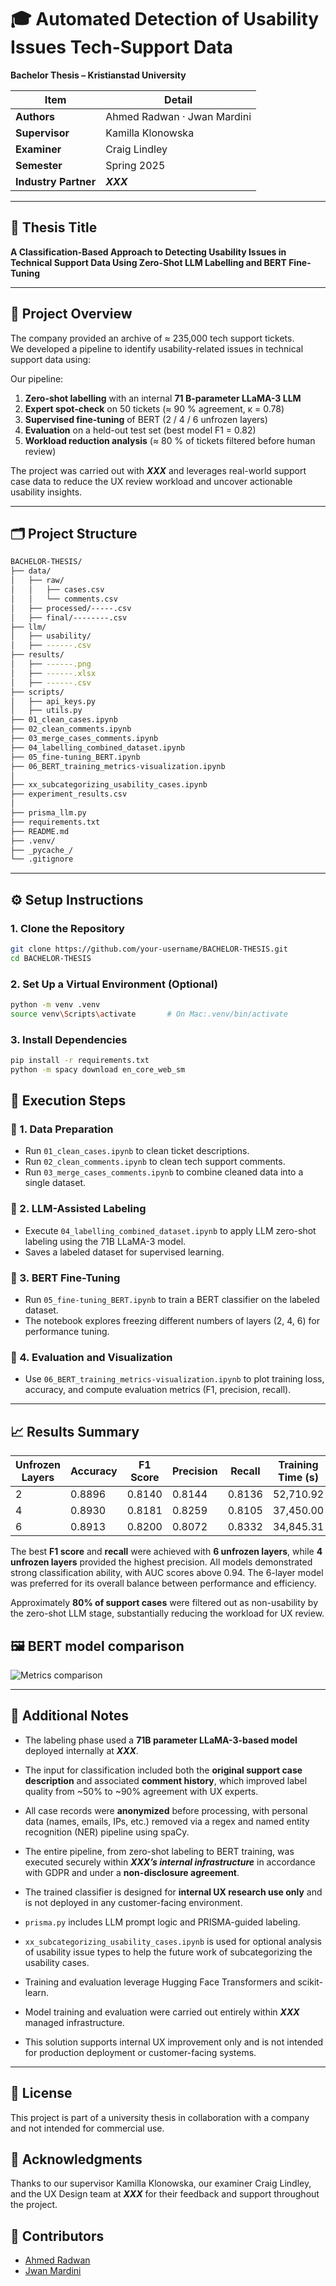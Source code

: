 # 🎓 Automated Detection of Usability Issues Tech-Support Data
**Bachelor Thesis – Kristianstad University**

| Item | Detail |
|------|--------|
| **Authors** | Ahmed Radwan · Jwan Mardini |
| **Supervisor** | Kamilla Klonowska |
| **Examiner**  | Craig Lindley |
| **Semester**  | Spring 2025 |
| **Industry Partner** | ***XXX*** |

---

## 📌 Thesis Title
**A Classification-Based Approach to Detecting Usability Issues in Technical Support Data Using Zero-Shot LLM Labelling and BERT Fine-Tuning**


---

## 🧭 Project Overview
The company provided an archive of ≈ 235,000 tech support tickets.  
We developed a pipeline to identify usability-related issues in technical support data using:

Our pipeline:

1. **Zero-shot labelling** with an internal **71 B-parameter LLaMA-3 LLM**  
2. **Expert spot-check** on 50 tickets (≈ 90 % agreement, κ = 0.78)  
3. **Supervised fine-tuning** of BERT (2 / 4 / 6 unfrozen layers)  
4. **Evaluation** on a held-out test set (best model F1 = 0.82)  
5. **Workload reduction analysis** (≈ 80 % of tickets filtered before human review)

The project was carried out with ***XXX*** and leverages real-world support case data to reduce the UX review workload and uncover actionable usability insights.


---

## 🗂️ Project Structure
```bash
BACHELOR-THESIS/
├── data/
│   ├── raw/                    
│   │   ├── cases.csv
│   │   └── comments.csv
│   ├── processed/-----.csv
│   ├── final/--------.csv
├── llm/
│   ├── usability/
│   ├── ------.csv    
├── results/
│   ├── ------.png
│   ├── ------.xlsx
│   ├── ------.csv
├── scripts/
│   ├── api_keys.py
│   ├── utils.py
├── 01_clean_cases.ipynb
├── 02_clean_comments.ipynb
├── 03_merge_cases_comments.ipynb
├── 04_labelling_combined_dataset.ipynb
├── 05_fine-tuning_BERT.ipynb
├── 06_BERT_training_metrics-visualization.ipynb
│
├── xx_subcategorizing_usability_cases.ipynb
├── experiment_results.csv
│
├── prisma_llm.py
├── requirements.txt
├── README.md
├── .venv/
├── _pycache_/
└── .gitignore

```
---

## ⚙️ Setup Instructions

### 1. Clone the Repository

```bash
git clone https://github.com/your-username/BACHELOR-THESIS.git
cd BACHELOR-THESIS
```


### 2. Set Up a Virtual Environment (Optional)


```bash
python -m venv .venv
source venv\Scripts\activate       # On Mac:.venv/bin/activate
```

### 3. Install Dependencies

```bash
pip install -r requirements.txt
python -m spacy download en_core_web_sm
```

## 🚀 Execution Steps

### 🔹 1. Data Preparation
- Run `01_clean_cases.ipynb` to clean ticket descriptions.
- Run `02_clean_comments.ipynb` to clean tech support comments.
- Run `03_merge_cases_comments.ipynb` to combine cleaned data into a single dataset.

### 🔹 2. LLM-Assisted Labeling
- Execute `04_labelling_combined_dataset.ipynb` to apply LLM zero-shot labeling using the 71B LLaMA-3 model.
- Saves a labeled dataset for supervised learning.

### 🔹 3. BERT Fine-Tuning
- Run `05_fine-tuning_BERT.ipynb` to train a BERT classifier on the labeled dataset.
- The notebook explores freezing different numbers of layers (2, 4, 6) for performance tuning.

### 🔹 4. Evaluation and Visualization
- Use `06_BERT_training_metrics-visualization.ipynb` to plot training loss, accuracy, and compute evaluation metrics (F1, precision, recall).

---
## 📈 Results Summary

| Unfrozen Layers | Accuracy | F1 Score | Precision | Recall | Training Time (s) |
|-----------------|----------|----------|-----------|--------|-------------------|
| 2               | 0.8896   | 0.8140   | 0.8144    | 0.8136 | 52,710.92         |
| 4               | 0.8930   | 0.8181   | 0.8259    | 0.8105 | 37,450.00         |
| 6               | 0.8913   | 0.8200   | 0.8072    | 0.8332 | 34,845.31         |

The best **F1 score** and **recall** were achieved with **6 unfrozen layers**, while **4 unfrozen layers** provided the highest precision. All models demonstrated strong classification ability, with AUC scores above 0.94. The 6-layer model was preferred for its overall balance between performance and efficiency.

Approximately **80% of support cases** were filtered out as non-usability by the zero-shot LLM stage, substantially reducing the workload for UX review.

## 🖼️ BERT model comparison

![Metrics comparison](results/bert_metrics_by_metric_type.png)

---

## 🧪 Additional Notes

- The labeling phase used a **71B parameter LLaMA-3-based model** deployed internally at ***XXX***.
- The input for classification included both the **original support case description** and associated **comment history**, which improved label quality from ~50% to ~90% agreement with UX experts.
- All case records were **anonymized** before processing, with personal data (names, emails, IPs, etc.) removed via a regex and named entity recognition (NER) pipeline using spaCy.
- The entire pipeline, from zero-shot labeling to BERT training, was executed securely within ***XXX’s internal infrastructure*** in accordance with GDPR and under a **non-disclosure agreement**.
- The trained classifier is designed for **internal UX research use only** and is not deployed in any customer-facing environment.

- `prisma.py` includes LLM prompt logic and PRISMA-guided labeling.
- `xx_subcategorizing_usability_cases.ipynb` is used for optional analysis of usability issue types to help the future work of subcategorizing the usability cases.
- Training and evaluation leverage Hugging Face Transformers and scikit-learn.
- Model training and evaluation were carried out entirely within ***XXX*** managed infrastructure.
- This solution supports internal UX improvement only and is not intended for production deployment or customer-facing systems.

---

## 📄 License

This project is part of a university thesis in collaboration with a company and not intended for commercial use.


## 🧠 Acknowledgments
Thanks to our supervisor Kamilla Klonowska, our examiner Craig Lindley, and the UX Design team at ***XXX*** for their feedback and support throughout the project.


## 👥 Contributors
- [Ahmed Radwan](https://github.com/Ahmedradwancs)
- [Jwan Mardini](https://github.com/JwanMardini)